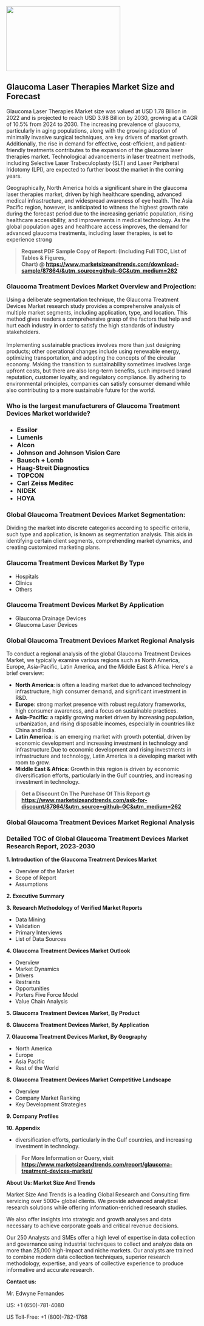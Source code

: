 <p><img class="alignnone size-medium wp-image-20088" src="https://ffe5etoiles.com/wp-content/uploads/2024/12/MST1-300x171.png" alt="" width="300" height="171" /></p><h2>Glaucoma Laser Therapies Market Size and Forecast</h2><p>Glaucoma Laser Therapies Market size was valued at USD 1.78 Billion in 2022 and is projected to reach USD 3.98 Billion by 2030, growing at a CAGR of 10.5% from 2024 to 2030. The increasing prevalence of glaucoma, particularly in aging populations, along with the growing adoption of minimally invasive surgical techniques, are key drivers of market growth. Additionally, the rise in demand for effective, cost-efficient, and patient-friendly treatments contributes to the expansion of the glaucoma laser therapies market. Technological advancements in laser treatment methods, including Selective Laser Trabeculoplasty (SLT) and Laser Peripheral Iridotomy (LPI), are expected to further boost the market in the coming years.</p><p>Geographically, North America holds a significant share in the glaucoma laser therapies market, driven by high healthcare spending, advanced medical infrastructure, and widespread awareness of eye health. The Asia Pacific region, however, is anticipated to witness the highest growth rate during the forecast period due to the increasing geriatric population, rising healthcare accessibility, and improvements in medical technology. As the global population ages and healthcare access improves, the demand for advanced glaucoma treatments, including laser therapies, is set to experience strong</p><blockquote id="" class=""><strong>Request PDF Sample Copy of Report: (Including Full TOC, List of Tables &amp; Figures, Chart)&nbsp;@&nbsp;<strong><a href="https://www.marketsizeandtrends.com/download-sample/87864/&utm_source=github-GC&utm_medium=262" target="_blank">https://www.marketsizeandtrends.com/download-sample/87864/&utm_source=github-GC&utm_medium=262</a></strong></strong></blockquote><h3 id="" class="">Glaucoma Treatment Devices Market&nbsp;Overview and Projection:</h3><p id="" class="">Using a deliberate segmentation technique, the Glaucoma Treatment Devices Market research study provides a comprehensive analysis of multiple market segments, including application, type, and location. This method gives readers a comprehensive grasp of the factors that help and hurt each industry in order to satisfy the high standards of industry stakeholders. <br /> <br />Implementing sustainable practices involves more than just designing products; other operational changes include using renewable energy, optimizing transportation, and adopting the concepts of the circular economy. Making the transition to sustainability sometimes involves large upfront costs, but there are also long-term benefits, such improved brand reputation, customer loyalty, and regulatory compliance. By adhering to environmental principles, companies can satisfy consumer demand while also contributing to a more sustainable future for the world.</p><h3 id="" class="">Who is the largest manufacturers of&nbsp;Glaucoma Treatment Devices Market worldwide?</h3><h3 class=""><p><ul><li>Essilor </li><li> Lumenis </li><li> Alcon </li><li> Johnson and Johnson Vision Care </li><li> Bausch + Lomb </li><li> Haag-Streit Diagnostics </li><li> TOPCON </li><li> Carl Zeiss Meditec </li><li> NIDEK </li><li> HOYA</li></ul></p></h3><h3 id="" class="">Global&nbsp;Glaucoma Treatment Devices Market Segmentation:</h3><p id="" class="">Dividing the market into discrete categories according to specific criteria, such type and application, is known as segmentation analysis. This aids in identifying certain client segments, comprehending market dynamics, and creating customized marketing plans.</p><h3 id="" class="">Glaucoma Treatment Devices Market&nbsp;By Type</h3><p><p><ul><li>Hospitals</li><li> Clinics</li><li> Others</p></li></ul></p></p><h3 id="" class="">Glaucoma Treatment Devices Market&nbsp;By Application</h3><p class=""><p><ul><li>Glaucoma Drainage Devices</li><li> Glaucoma Laser Devices</li></ul></p></p><h3 id="" class="">Global Glaucoma Treatment Devices Market Regional Analysis</h3><p id="" class="">To conduct a regional analysis of the global Glaucoma Treatment Devices Market, we typically examine various regions such as North America, Europe, Asia-Pacific, Latin America, and the Middle East &amp; Africa. Here's a brief overview:</p><ul><li><strong>North America</strong>: is often a leading market due to advanced technology infrastructure, high consumer demand, and significant investment in R&amp;D.</li><li><strong>Europe</strong>: strong market presence with robust regulatory frameworks, high consumer awareness, and a focus on sustainable practices.</li><li><strong>Asia-Pacific</strong>: a rapidly growing market driven by increasing population, urbanization, and rising disposable incomes, especially in countries like China and India.</li><li><strong>Latin America</strong>: is an emerging market with growth potential, driven by economic development and increasing investment in technology and infrastructure.Due to economic development and rising investments in infrastructure and technology, Latin America is a developing market with room to grow.</li><li><strong>Middle East &amp; Africa</strong>: Growth in this region is driven by economic diversification efforts, particularly in the Gulf countries, and increasing investment in technology.</li></ul><blockquote id="" class=""><strong>Get a Discount On The Purchase Of This Report @ <strong><a href="https://www.marketsizeandtrends.com/ask-for-discount/87864/&utm_source=github-GC&utm_medium=262" target="_blank">https://www.marketsizeandtrends.com/ask-for-discount/87864/&utm_source=github-GC&utm_medium=262</a></strong></strong></blockquote><h3 id="" class="">Global Glaucoma Treatment Devices Market Regional Analysis</h3><h3 id="" class="">Detailed TOC of Global Glaucoma Treatment Devices Market Research Report, 2023-2030</h3><p id="" class=""><strong>1. Introduction of the Glaucoma Treatment Devices Market</strong></p><ul><li>Overview of the Market</li><li>Scope of Report</li><li>Assumptions</li></ul><p id="" class=""><strong>2. Executive Summary</strong></p><p id="" class=""><strong>3. Research Methodology of Verified Market Reports</strong></p><ul><li>Data Mining</li><li>Validation</li><li>Primary Interviews</li><li>List of Data Sources</li></ul><p id="" class=""><strong>4. Glaucoma Treatment Devices Market Outlook</strong></p><ul><li>Overview</li><li>Market Dynamics</li><li>Drivers</li><li>Restraints</li><li>Opportunities</li><li>Porters Five Force Model</li><li>Value Chain Analysis</li></ul><p id="" class=""><strong>5. Glaucoma Treatment Devices Market, By Product</strong></p><p id="" class=""><strong>6. Glaucoma Treatment Devices Market, By Application</strong></p><p id="" class=""><strong>7. Glaucoma Treatment Devices Market, By Geography</strong></p><ul><li>North America</li><li>Europe</li><li>Asia Pacific</li><li>Rest of the World</li></ul><p id="" class=""><strong>8. Glaucoma Treatment Devices Market Competitive Landscape</strong></p><ul><li>Overview</li><li>Company Market Ranking</li><li>Key Development Strategies</li></ul><p id="" class=""><strong>9. Company Profiles</strong></p><p id="" class=""><strong>10. Appendix</strong></p><ul><li>diversification efforts, particularly in the Gulf countries, and increasing investment in technology.</li></ul><blockquote id="" class=""><strong>For More Information or Query, visit <strong><strong><a href="https://www.marketsizeandtrends.com/report/glaucoma-treatment-devices-market/" target="_blank">https://www.marketsizeandtrends.com/report/glaucoma-treatment-devices-market/</a></strong></strong></strong></blockquote><p id="" class=""><strong>About Us: Market Size And Trends</strong></p><p id="" class="">Market Size And Trends is a leading Global Research and Consulting firm servicing over 5000+ global clients. We provide advanced analytical research solutions while offering information-enriched research studies.</p><p id="" class="">We also offer insights into strategic and growth analyses and data necessary to achieve corporate goals and critical revenue decisions.</p><p id="" class="">Our 250 Analysts and SMEs offer a high level of expertise in data collection and governance using industrial techniques to collect and analyze data on more than 25,000 high-impact and niche markets. Our analysts are trained to combine modern data collection techniques, superior research methodology, expertise, and years of collective experience to produce informative and accurate research.</p><p id="" class=""><strong>Contact us:</strong></p><p id="" class="">Mr. Edwyne Fernandes</p><p id="" class="">US: +1 (650)-781-4080</p><p id="" class="">US Toll-Free: +1 (800)-782-1768</p>
